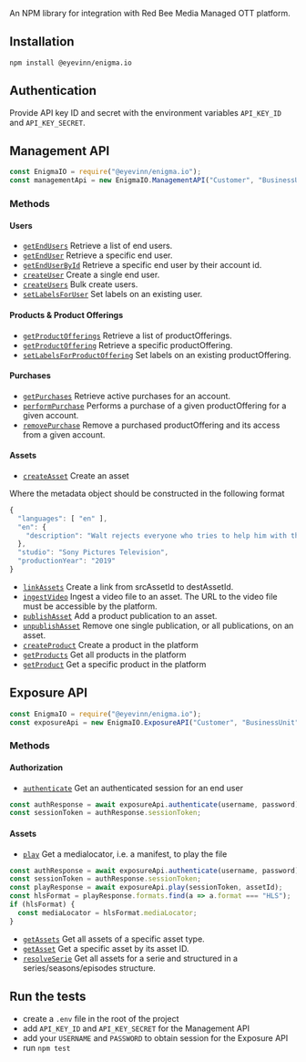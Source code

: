 An NPM library for integration with Red Bee Media Managed OTT platform.

## Installation

```
npm install @eyevinn/enigma.io
```

## Authentication

Provide API key ID and secret with the environment variables `API_KEY_ID` and `API_KEY_SECRET`.

## Management API

```js
const EnigmaIO = require("@eyevinn/enigma.io");
const managementApi = new EnigmaIO.ManagementAPI("Customer", "BusinessUnit");
```

### Methods

#### Users

- [`getEndUsers`](src/api/mgmt.js#L25) Retrieve a list of end users.
- [`getEndUser`](src/api/mgmt.js#L35) Retrieve a specific end user.
- [`getEndUserById`](src/api/mgmt.js#l44) Retrieve a specific end user by their account id.
- [`createUser`](src/api/mgmt.js#53) Create a single end user.
- [`createUsers`](src/api/mgmt.js#L65) Bulk create users.
- [`setLabelsForUser`](src/api/mgmt.js#L75) Set labels on an existing user.

#### Products & Product Offerings

- [`getProductOfferings`](src/api/mgmt.js#L87) Retrieve a list of productOfferings.
- [`getProductOffering`](src/api/mgmt.js#L100) Retrieve a specific productOffering.
- [`setLabelsForProductOffering`](src/api/mgmt.js#L109) Set labels on an existing productOffering.

#### Purchases

- [`getPurchases`](src/api/mgmt.js#L119) Retrieve active purchases for an account.
- [`performPurchase`](src/api/mgmt.js#L128) Performs a purchase of a given productOffering for a given account.
- [`removePurchase`](src/api/mgmt.js#L137) Remove a purchased productOffering and its access from a given account.

#### Assets

- [`createAsset`](src/api/mgmt.js#L146) Create an asset

Where the metadata object should be constructed in the following format
```js
{
  "languages": [ "en" ],
  "en": {
    "description": "Walt rejects everyone who tries to help him with the cancer. Jesse tries his best to create Walt's meth, with the help of an old friend."
  },
  "studio": "Sony Pictures Television",
  "productionYear": "2019"
}
```

- [`linkAssets`](src/api/mgmt.js#L157) Create a link from srcAssetId to destAssetId.
- [`ingestVideo`](src/api/mgmt.js#L168) Ingest a video file to an asset. The URL to the video file must be accessible by the platform.
- [`publishAsset`](src/api/mgmt.js#L179) Add a product publication to an asset.
- [`unpublishAsset`](src/api/mgmt.js#197) Remove one single publication, or all publications, on an asset.
- [`createProduct`](src/api/mgmt.js#L209) Create a product in the platform
- [`getProducts`](src/api/mgmt.js#233) Get all products in the platform
- [`getProduct`](src/api/mgmt.js#242) Get a specific product in the platform

## Exposure API

```js
const EnigmaIO = require("@eyevinn/enigma.io");
const exposureApi = new EnigmaIO.ExposureAPI("Customer", "BusinessUnit");
```

### Methods

#### Authorization

- [`authenticate`](src/api/exposure.js#L15) Get an authenticated session for an end user

```js
const authResponse = await exposureApi.authenticate(username, password);
const sessionToken = authResponse.sessionToken;
```

#### Assets

- [`play`](src/api/exposure.js#L25) Get a medialocator, i.e. a manifest, to play the file

```js
const authResponse = await exposureApi.authenticate(username, password);
const sessionToken = authResponse.sessionToken;
const playResponse = await exposureApi.play(sessionToken, assetId);
const hlsFormat = playResponse.formats.find(a => a.format === "HLS");
if (hlsFormat) {
  const mediaLocator = hlsFormat.mediaLocator;
}
```

- [`getAssets`](src/api/exposure.js#L34) Get all assets of a specific asset type.
- [`getAsset`](src/api/exposure.js#L46) Get a specific asset by its asset ID.
- [`resolveSerie`](src/api/exposure.js#54) Get all assets for a serie and structured in a series/seasons/episodes structure.


## Run the tests

- create a `.env` file in the root of the project
- add `API_KEY_ID` and `API_KEY_SECRET` for the Management API
- add your `USERNAME` and `PASSWORD` to obtain session for the Exposure API
- run `npm test`
